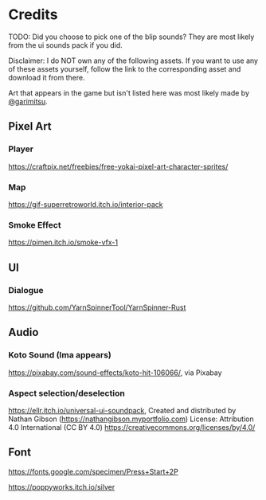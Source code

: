 # Credits

TODO: Did you choose to pick one of the blip sounds? They are most likely from the ui sounds pack if you did.

Disclaimer: I do NOT own any of the following assets. If you want to use any of these assets yourself, follow the link to the corresponding asset and download it from there.

Art that appears in the game but isn't listed here was most likely made by [@garimitsu](https://github.com/garimitsu).

## Pixel Art

### Player

https://craftpix.net/freebies/free-yokai-pixel-art-character-sprites/

### Map

https://gif-superretroworld.itch.io/interior-pack

### Smoke Effect

https://pimen.itch.io/smoke-vfx-1

## UI

### Dialogue

https://github.com/YarnSpinnerTool/YarnSpinner-Rust

## Audio

### Koto Sound (Ima appears)

https://pixabay.com/sound-effects/koto-hit-106066/, via Pixabay

### Aspect selection/deselection

https://ellr.itch.io/universal-ui-soundpack,
Created and distributed by Nathan Gibson (https://nathangibson.myportfolio.com)
License: Attribution 4.0 International (CC BY 4.0)
https://creativecommons.org/licenses/by/4.0/

## Font

https://fonts.google.com/specimen/Press+Start+2P

https://poppyworks.itch.io/silver
